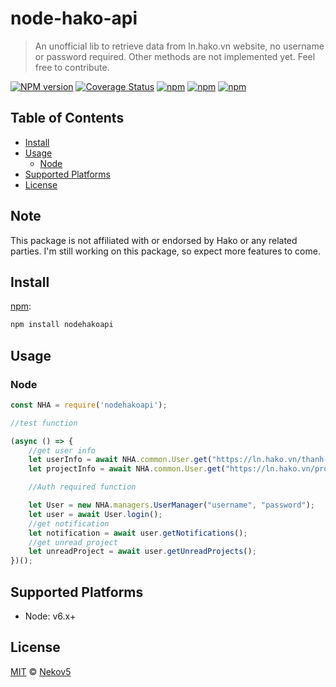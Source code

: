 # node-hako-api

> An unofficial lib to retrieve data from ln.hako.vn website, no username or password required. Other methods are not implemented yet. Feel free to contribute. 

[![NPM version](https://badge.fury.io/js/nodehakoapi.svg)](https://npmjs.org/package/nodehakoapi) [![Coverage Status](https://coveralls.io/repos/github/Nekov5/node-hako-api/badge.svg?branch=master)](https://coveralls.io/github/Nekov5/node-hako-api?branch=master) [![npm](https://img.shields.io/npm/dt/nodehakoapi.svg)](https://www.npmjs.com/package/nodehakoapi) [![npm](https://img.shields.io/npm/dm/nodehakoapi.svg)](https://www.npmjs.com/package/nodehakoapi) [![npm](https://img.shields.io/npm/l/nodehakoapi.svg)](https://www.npmjs.com/package/nodehakoapi)


## Table of Contents

* [Install](#install)
* [Usage](#usage)
  * [Node](#node)
* [Supported Platforms](#supported-platforms)
* [License](#license)

## Note

This package is not affiliated with or endorsed by Hako or any related parties. I'm still working on this package, so expect more features to come.
## Install

[npm][]:

```sh
npm install nodehakoapi
```


## Usage

### Node

```js
const NHA = require('nodehakoapi');

//test function

(async () => {
    //get user info
    let userInfo = await NHA.common.User.get("https://ln.hako.vn/thanh-vien/104802");
    let projectInfo = await NHA.common.User.get("https://ln.hako.vn/project/10000");

    //Auth required function

    let User = new NHA.managers.UserManager("username", "password");
    let user = await User.login();
    //get notification
    let notification = await user.getNotifications();
    //get unread project
    let unreadProject = await user.getUnreadProjects();
})();
```

## Supported Platforms

* Node: v6.x+

## License

[MIT](LICENSE) © [Nekov5]()
##

[npm]: https://www.npmjs.com/

[yarn]: https://yarnpkg.com/
